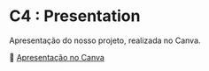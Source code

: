 # C4 : Presentation

Apresentação do nosso projeto, realizada no Canva.

🔗 [Apresentação no Canva](https://www.canva.com/design/DAGqvb2BsMw/-EY0lO9gF5z_OX138G_MVw/edit?utm_content=DAGqvb2BsMw&utm_campaign=designshare&utm_medium=link2&utm_source=sharebutton)
